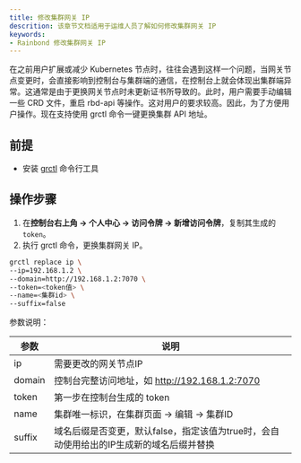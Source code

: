```yaml
---
title: 修改集群网关 IP
descrition: 该章节文档适用于运维人员了解如何修改集群网关 IP
keywords:
- Rainbond 修改集群网关 IP
---
```


在之前用户扩展或减少 Kubernetes 节点时，往往会遇到这样一个问题，当网关节点变更时，会直接影响到控制台与集群端的通信，在控制台上就会体现出集群端异常。这通常是由于更换网关节点时未更新证书所导致的。此时，用户需要手动编辑一些 CRD 文件，重启 rbd-api 等操作。这对用户的要求较高。因此，为了方便用户操作。现在支持使用 grctl 命令一键更换集群 API 地址。

## 前提

- 安装 [grctl](ops-guide/tools/grctl) 命令行工具

## 操作步骤

1. 在**控制台右上角 -> 个人中心 -> 访问令牌 -> 新增访问令牌**，复制其生成的 `token`。
2. 执行 grctl 命令，更换集群网关 IP。

```bash
grctl replace ip \
--ip=192.168.1.2 \
--domain=http://192.168.1.2:7070 \
--token=<token值> \
--name=<集群id> \
--suffix=false
```

参数说明：

| 参数   | 说明                                                         |
| ------ | ------------------------------------------------------------ |
| ip     | 需要更改的网关节点IP                                         |
| domain | 控制台完整访问地址，如 http://192.168.1.2:7070 |
| token  | 第一步在控制台生成的 token                                   |
| name   | 集群唯一标识，在集群页面 -> 编辑 -> 集群ID                       |
| suffix | 域名后缀是否变更，默认false，指定该值为true时，会自动使用给出的IP生成新的域名后缀并替换 |
